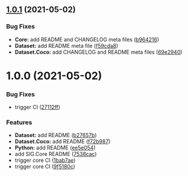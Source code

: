 ## [1.0.1](https://github.com/FreshlyBrewedCode/SIG/compare/dataset_coco/v1.0.0...dataset_coco/v1.0.1) (2021-05-02)


### Bug Fixes

* **Core:** add README and CHANGELOG meta files ([b964216](https://github.com/FreshlyBrewedCode/SIG/commit/b964216fedadf7ddaca4d1b4fc3856c70329be98))
* **Dataset:** add README meta file ([f59cda8](https://github.com/FreshlyBrewedCode/SIG/commit/f59cda867d2d3076d315c0cdb1b89f8fcaf2d632))
* **Dataset.Coco:** add CHANGELOG and README meta files ([69e2940](https://github.com/FreshlyBrewedCode/SIG/commit/69e294075f9112809f9d9954be8ce189f3a23ec2))

# 1.0.0 (2021-05-02)


### Bug Fixes

* trigger CI ([27112ff](https://github.com/FreshlyBrewedCode/SIG/commit/27112ff20c6635a533b3381c7117e7431586b8d9))


### Features

* **Dataset:** add README ([b27657b](https://github.com/FreshlyBrewedCode/SIG/commit/b27657be966ae7b797bb2f2c707d3d794697c80a))
* **Dataset.Coco:** add README ([f72b987](https://github.com/FreshlyBrewedCode/SIG/commit/f72b987b7a59f2fc56c6128b7399884de2d922dc))
* **Python:** add README ([ee5e054](https://github.com/FreshlyBrewedCode/SIG/commit/ee5e0543dc057a74546050c24c20f07bf347b149))
* add SIG.Core README ([7538cac](https://github.com/FreshlyBrewedCode/SIG/commit/7538cac51cc90b56481d6a4df249fd9d5047fc80))
* trigger core CI ([1bab7ae](https://github.com/FreshlyBrewedCode/SIG/commit/1bab7ae9c19a3f59ff36238b83980c6fdb900906))
* trigger core CI ([9f5180c](https://github.com/FreshlyBrewedCode/SIG/commit/9f5180cd82a64f77e4baafa33a65e718eabc2f86))
